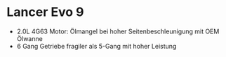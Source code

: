 # Lancer Evo 9

- 2.0L 4G63 Motor: Ölmangel bei hoher Seitenbeschleunigung mit OEM Ölwanne
- 6 Gang Getriebe fragiler als 5-Gang mit hoher Leistung